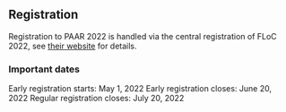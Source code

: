 ## Registration

Registration to PAAR 2022 is handled via the central registration of FLoC 2022, see [their website](https://floc2022.org/) for details.

### Important dates

Early registration starts: May 1, 2022
Early registration closes: June 20, 2022
Regular registration closes: July 20, 2022
